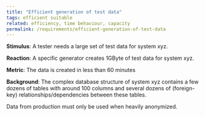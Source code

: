 ```yaml
---
title: "Efficient generation of test data"
tags: efficient suitable
related: efficiency, time behaviour, capacity
permalink: /requirements/efficient-generation-of-test-data
---
```


<div class="quality-requirement" markdown="1">

**Stimulus**: A tester needs a large set of test data for system xyz.


**Reaction**: A specific generator creates 1GByte of test data for system xyz.

**Metric**: The data is created in less than 60 minutes

**Background**: The complex database structure of system xyz contains a few dozens of tables with around 100 columns and several dozens of (foreign-key) relationships/dependencies between these tables.

Data from production must only be used when heavily anonymized.
</div><br>



